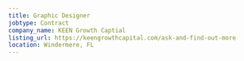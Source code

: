 ```yaml
---
title: Graphic Designer
jobtype: Contract
company_name: KEEN Growth Captial
listing_url: https://keengrowthcapital.com/ask-and-find-out-more
location: Windermere, FL
---
```


